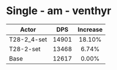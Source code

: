 # Single - am - venthyr
| Actor | DPS | Increase |
|---|:---:|:---:|
|T28-2_4-set|14901|18.10%|
|T28-2-set|13468|6.74%|
|Base|12617|0.00%|
